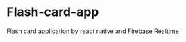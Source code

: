 # Flash-card-app

Flash card application by react native and [Firebase Realtime](https://firebase.google.com/) 
